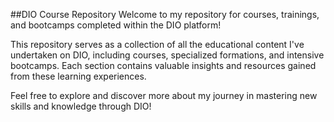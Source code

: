 ##DIO Course Repository
Welcome to my repository for courses, trainings, and bootcamps completed within the DIO platform!

This repository serves as a collection of all the educational content I've undertaken on DIO, including courses, specialized formations, and intensive bootcamps. Each section contains valuable insights and resources gained from these learning experiences.

Feel free to explore and discover more about my journey in mastering new skills and knowledge through DIO!
